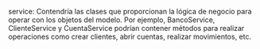 service: Contendría las clases que proporcionan la lógica de negocio para operar con los objetos del modelo. Por ejemplo, BancoService, ClienteService y CuentaService podrían contener métodos para realizar operaciones como crear clientes, abrir cuentas, realizar movimientos, etc.